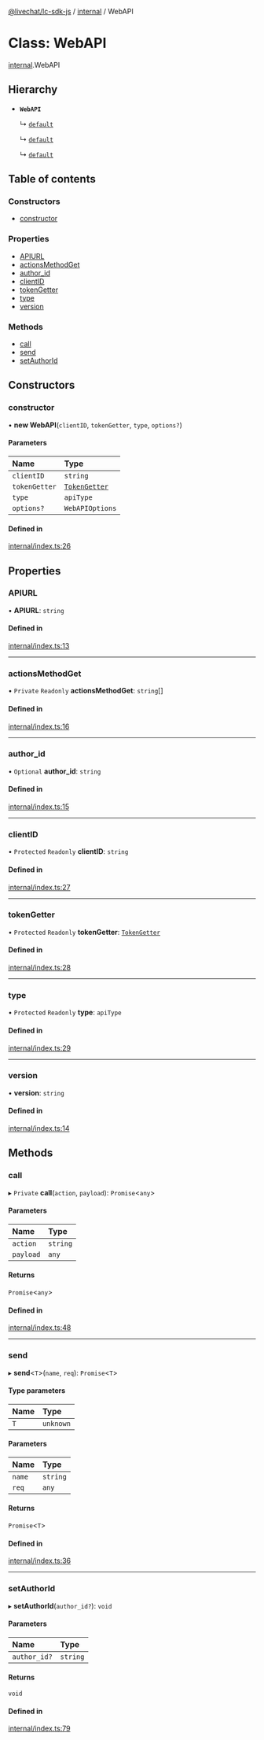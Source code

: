 [@livechat/lc-sdk-js](../README.md) / [internal](../modules/internal.md) / WebAPI

# Class: WebAPI

[internal](../modules/internal.md).WebAPI

## Hierarchy

- **`WebAPI`**

  ↳ [`default`](agent_web.default.md)

  ↳ [`default`](configuration.default.md)

  ↳ [`default`](customer_web.default.md)

## Table of contents

### Constructors

- [constructor](internal.WebAPI.md#constructor)

### Properties

- [APIURL](internal.WebAPI.md#apiurl)
- [actionsMethodGet](internal.WebAPI.md#actionsmethodget)
- [author\_id](internal.WebAPI.md#author_id)
- [clientID](internal.WebAPI.md#clientid)
- [tokenGetter](internal.WebAPI.md#tokengetter)
- [type](internal.WebAPI.md#type)
- [version](internal.WebAPI.md#version)

### Methods

- [call](internal.WebAPI.md#call)
- [send](internal.WebAPI.md#send)
- [setAuthorId](internal.WebAPI.md#setauthorid)

## Constructors

### constructor

• **new WebAPI**(`clientID`, `tokenGetter`, `type`, `options?`)

#### Parameters

| Name | Type |
| :------ | :------ |
| `clientID` | `string` |
| `tokenGetter` | [`TokenGetter`](../modules/authorization.md#tokengetter) |
| `type` | `apiType` |
| `options?` | `WebAPIOptions` |

#### Defined in

[internal/index.ts:26](https://github.com/livechat/lc-sdk-js/blob/125a327/src/internal/index.ts#L26)

## Properties

### APIURL

• **APIURL**: `string`

#### Defined in

[internal/index.ts:13](https://github.com/livechat/lc-sdk-js/blob/125a327/src/internal/index.ts#L13)

___

### actionsMethodGet

• `Private` `Readonly` **actionsMethodGet**: `string`[]

#### Defined in

[internal/index.ts:16](https://github.com/livechat/lc-sdk-js/blob/125a327/src/internal/index.ts#L16)

___

### author\_id

• `Optional` **author\_id**: `string`

#### Defined in

[internal/index.ts:15](https://github.com/livechat/lc-sdk-js/blob/125a327/src/internal/index.ts#L15)

___

### clientID

• `Protected` `Readonly` **clientID**: `string`

#### Defined in

[internal/index.ts:27](https://github.com/livechat/lc-sdk-js/blob/125a327/src/internal/index.ts#L27)

___

### tokenGetter

• `Protected` `Readonly` **tokenGetter**: [`TokenGetter`](../modules/authorization.md#tokengetter)

#### Defined in

[internal/index.ts:28](https://github.com/livechat/lc-sdk-js/blob/125a327/src/internal/index.ts#L28)

___

### type

• `Protected` `Readonly` **type**: `apiType`

#### Defined in

[internal/index.ts:29](https://github.com/livechat/lc-sdk-js/blob/125a327/src/internal/index.ts#L29)

___

### version

• **version**: `string`

#### Defined in

[internal/index.ts:14](https://github.com/livechat/lc-sdk-js/blob/125a327/src/internal/index.ts#L14)

## Methods

### call

▸ `Private` **call**(`action`, `payload`): `Promise`<`any`\>

#### Parameters

| Name | Type |
| :------ | :------ |
| `action` | `string` |
| `payload` | `any` |

#### Returns

`Promise`<`any`\>

#### Defined in

[internal/index.ts:48](https://github.com/livechat/lc-sdk-js/blob/125a327/src/internal/index.ts#L48)

___

### send

▸ **send**<`T`\>(`name`, `req`): `Promise`<`T`\>

#### Type parameters

| Name | Type |
| :------ | :------ |
| `T` | `unknown` |

#### Parameters

| Name | Type |
| :------ | :------ |
| `name` | `string` |
| `req` | `any` |

#### Returns

`Promise`<`T`\>

#### Defined in

[internal/index.ts:36](https://github.com/livechat/lc-sdk-js/blob/125a327/src/internal/index.ts#L36)

___

### setAuthorId

▸ **setAuthorId**(`author_id?`): `void`

#### Parameters

| Name | Type |
| :------ | :------ |
| `author_id?` | `string` |

#### Returns

`void`

#### Defined in

[internal/index.ts:79](https://github.com/livechat/lc-sdk-js/blob/125a327/src/internal/index.ts#L79)
